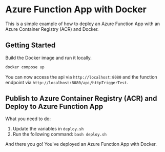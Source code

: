 # Azure Function App with Docker

This is a simple example of how to deploy an Azure Function App with an Azure Container Registry (ACR) and Docker.

## Getting Started

Build the Docker image and run it locally.

```bash
docker compose up
```

You can now access the api via `http://localhost:8080` and the function endpoint via `http://localhost:8080/api/httpTriggerTest`.

## Publish to Azure Container Registry (ACR) and Deploy to Azure Function App

What you need to do:

1. Update the variables in `deploy.sh`
2. Run the following command: `bash deploy.sh`

And there you go! You've deployed an Azure Function App with Docker.
